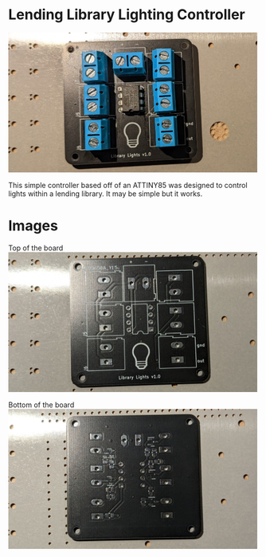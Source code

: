 # Lending Library Lighting Controller 

<img src="./images/topDown.jpg" width="500"> 

This simple controller based off of an ATTINY85 was designed to control lights within a lending library. It may be simple but it works. 

# Images
Top of the board
<img src="./images/topUnsoldered.jpg" width="500">

Bottom of the board
<img src="./images/bottomUnsoldered.jpg" width="500">
